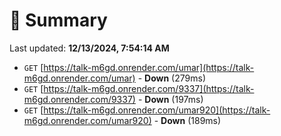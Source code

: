 # 📖 Summary
Last updated: **12/13/2024, 7:54:14 AM**

- `GET` [https://talk-m6gd.onrender.com/umar](https://talk-m6gd.onrender.com/umar) - **Down** (279ms)
- `GET` [https://talk-m6gd.onrender.com/9337](https://talk-m6gd.onrender.com/9337) - **Down** (197ms)
- `GET` [https://talk-m6gd.onrender.com/umar920](https://talk-m6gd.onrender.com/umar920) - **Down** (189ms)
